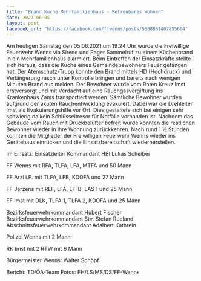 ```yaml
---
title: "Brand Küche Mehrfamilienhaus - Betreubares Wohnen"
date: 2021-06-05
layout: post
facebook_url: "https://facebook.com/ffwenns/posts/5688861407855604"
---
```


Am heutigen Samstag den 05.06.2021 um 19:24 Uhr wurde die Freiwillige Feuerwehr Wenns via Sirene und Pager Sammelruf zu einem Küchenbrand in ein Mehrfamilienhaus alarmiert. 
Beim Eintreffen der Einsatzkräfte stellte sich heraus, dass die Küche eines Gemeindebewohners Feuer gefangen hat. Der Atemschutz-Trupp konnte den Brand mittels HD (Hochdruck) und Verlängerung rasch unter Kontrolle bringen und bereits nach wenigen Minuten Brand aus melden. Der Bewohner wurde vom Roten Kreuz Imst erstversorgt und mit Verdacht auf eine Rauchgasvergiftung ins Krankenhaus Zams transportiert werden. Sämtliche Bewohner wurden aufgrund der akuten Rauchentwicklung evakuiert. Dabei war die Drehleiter Imst als Evakuierungshilfe vor Ort. Dies gestaltete sich bei einigen sehr schwierig da kein Schlüsseltresor für Notfälle vorhanden ist. Nachdem das Gebäude vom Rauch mit Druckbelüfter befreit wurde konnten die restlichen Bewohner wieder in ihre Wohnung zurückkehren. Nach rund 1 ½ Stunden konnten die Mitglieder der Freiwilligen Feuerwehr Wenns wieder ins Gerätehaus einrücken und die Einsatzbereitschaft wiederherstellen. 

Im Einsatz:
Einsatzleiter Kommandant HBI Lukas Scheiber 

FF Wenns mit 
RFA, TLFA, LFA, MTFA und 50 Mann

FF Arzl i.P. mit 
TLFA, LFB, KDOFA und 27 Mann

FF Jerzens mit 
RLF, LFA, LF-B, LAST und 25 Mann

FF Imst mit
DLK, TLFA 1, TLFA 2, KDOFA und 25 Mann

Bezirksfeuerwehrkommandant Hubert Fischer
Bezirksfeuerwehrkommandant Stv. Stefan Rueland
Abschnittsfeuerwehrkommandant Adalbert Kathrein

Polizei Wenns mit 2 Mann

RK Imst mit 
2 RTW mit 6 Mann

Bürgermeister Wenns: Walter Schöpf

Bericht: TD/ÖA-Team
Fotos: FH/LS/MS/DS/FF-Wenns